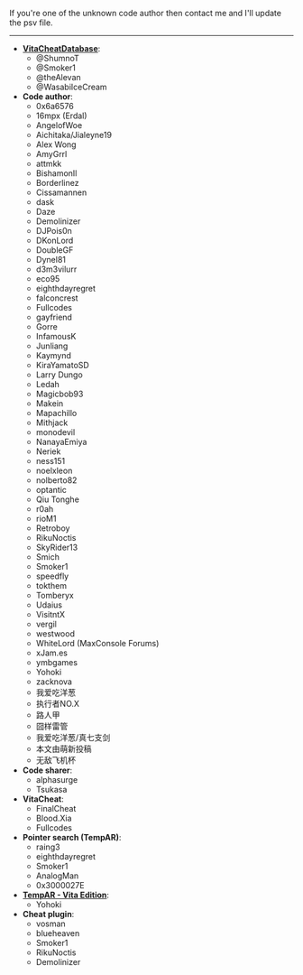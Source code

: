 ﻿If you're one of the unknown code author then contact me and I'll update the psv file.

***	

* **[VitaCheatDatabase](https://github.com/ShumnoT/VitaCheatDatabase)**:
   * @ShumnoT
   * @Smoker1
   * @theAlevan
   * @WasabiIceCream
* **Code author**:
   * 0x6a6576
   * 16mpx (Erdal)
   * AngelofWoe
   * Aichitaka/Jialeyne19
   * Alex Wong
   * AmyGrrl
   * attmkk
   * BishamonIl
   * Borderlinez
   * Cissamannen
   * dask
   * Daze
   * Demolinizer
   * DJPois0n
   * DKonLord
   * DoubleGF
   * Dynel81
   * d3m3vilurr
   * eco95
   * eighthdayregret
   * falconcrest
   * Fullcodes
   * gayfriend
   * Gorre
   * InfamousK
   * Junliang
   * Kaymynd
   * KiraYamatoSD
   * Larry Dungo
   * Ledah
   * Magicbob93
   * Makein
   * Mapachillo
   * Mithjack
   * monodevil
   * NanayaEmiya
   * Neriek
   * ness151
   * noelxleon
   * nolberto82
   * optantic
   * Qiu Tonghe
   * r0ah
   * rioM1
   * Retroboy
   * RikuNoctis
   * SkyRider13
   * Smich
   * Smoker1
   * speedfly
   * tokthem
   * Tomberyx
   * Udaius
   * VisitntX
   * vergil
   * westwood
   * WhiteLord (MaxConsole Forums)
   * xJam.es
   * ymbgames
   * Yohoki
   * zacknova
   * 我爱吃洋葱
   * 执行者NO.X
   * 路人甲
   * 囧样雷管
   * 我爱吃洋葱/真七支剑
   * 本文由萌新投稿
   * 无敌飞机杯
* **Code sharer**:
   * alphasurge
   * Tsukasa
* **VitaCheat**:
   * FinalCheat
   * Blood.Xia
   * Fullcodes
* **Pointer search (TempAR)**:
   * raing3
   * eighthdayregret
   * Smoker1
   * AnalogMan
   * 0x3000027E
* **[TempAR - Vita Edition](https://github.com/Yohoki/TempAR-Vita/releases)**:
   * Yohoki
* **Cheat plugin**:
   * vosman
   * blueheaven
   * Smoker1
   * RikuNoctis
   * Demolinizer
